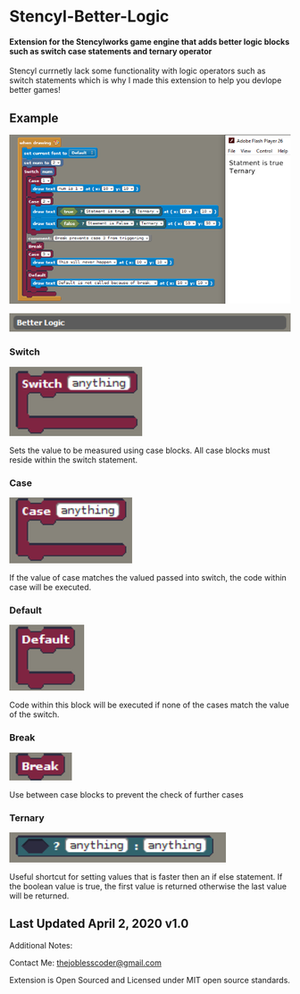 # Stencyl-Better-Logic
#### Extension for the Stencylworks game engine that adds better logic blocks such as switch case statements and ternary operator

Stencyl currnetly lack some functionality with logic operators such as switch statements which is why I made this extension to help you devlope better games!

## Example
![Example](https://raw.githubusercontent.com/ess4654/Stencyl-Better-Logic/master/block-images/example-2.png "Example")

![Logic Header](https://raw.githubusercontent.com/ess4654/Stencyl-Better-Logic/master/block-images/header.png "Logic Header")

### Switch
![Switch](https://raw.githubusercontent.com/ess4654/Stencyl-Better-Logic/master/block-images/switch.png "Switch")

Sets the value to be measured using case blocks. All case blocks must reside within the switch statement.

### Case
![Case](https://raw.githubusercontent.com/ess4654/Stencyl-Better-Logic/master/block-images/case.png "Case")

If the value of case matches the valued passed into switch, the code within case will be executed.

### Default
![Default](https://raw.githubusercontent.com/ess4654/Stencyl-Better-Logic/master/block-images/default.png "Default")

Code within this block will be executed if none of the cases match the value of the switch.

### Break
![Break](https://raw.githubusercontent.com/ess4654/Stencyl-Better-Logic/master/block-images/break.png "Break")

Use between case blocks to prevent the check of further cases

### Ternary
![Ternary](https://raw.githubusercontent.com/ess4654/Stencyl-Better-Logic/master/block-images/ternary.png "Ternary Operator")

Useful shortcut for setting values that is faster then an if else statement. If the boolean value is true, the first value is returned otherwise the last value will be returned.

## Last Updated April 2, 2020 v1.0

Additional Notes: 

Contact Me: thejoblesscoder@gmail.com

Extension is Open Sourced and Licensed under MIT open source standards.
